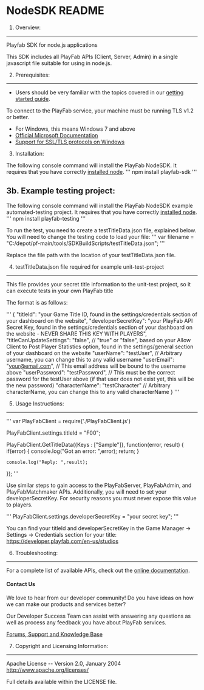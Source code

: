 NodeSDK README
========
1. Overview:
----
Playfab SDK for node.js applications

This SDK includes all PlayFab APIs (Client, Server, Admin) in a single javascript file suitable for using in node.js.

2. Prerequisites:
----
* Users should be very familiar with the topics covered in our [getting started guide](https://playfab.com/docs/getting-started-with-playfab/).

To connect to the PlayFab service, your machine must be running TLS v1.2 or better.
* For Windows, this means Windows 7 and above
* [Official Microsoft Documentation](https://msdn.microsoft.com/en-us/library/windows/desktop/aa380516%28v=vs.85%29.aspx)
* [Support for SSL/TLS protocols on Windows](http://blogs.msdn.com/b/kaushal/archive/2011/10/02/support-for-ssl-tls-protocols-on-windows.aspx)

3. Installation:

The following console command will install the PlayFab NodeSDK.  It requires that you have correctly [installed node](https://nodejs.org/en/download/).
'''
npm install playfab-sdk
'''

3b. Example testing project:
----

The following console command will install the PlayFab NodeSDK example automated-testing project.  It requires that you have correctly [installed node](https://nodejs.org/en/download/).
'''
npm install playfab-testing
'''

To run the test, you need to create a testTitleData.json file, explained below.  You will need to change the testing code to load your file:
'''
var filename = "C:/depot/pf-main/tools/SDKBuildScripts/testTitleData.json";
'''

Replace the file path with the location of your testTitleData.json file.

4. testTitleData.json file required for example unit-test-project
----

This file provides your secret title information to the unit-test project, so it can execute tests in your own PlayFab title

The format is as follows:

'''
{
    "titleId": "your Game Title ID, found in the settings/credentials section of your dashboard on the website",
    "developerSecretKey": "your PlayFab API Secret Key, found in the settings/credentials section of your dashboard on the website - NEVER SHARE THIS KEY WITH PLAYERS",
    "titleCanUpdateSettings": "false",  // "true" or "false", based on your Allow Client to Post Player Statistics option, found in the settings/general section of your dashboard on the website
    "userName": "testUser", // Arbitrary username, you can change this to any valid username
    "userEmail": "your@email.com", // This email address will be bound to the username above
    "userPassword": "testPassword", // This must be the correct password for the testUser above (if that user does not exist yet, this will be the new password)
    "characterName": "testCharacter" // Arbitrary characterName, you can change this to any valid characterName
}
'''

5. Usage Instructions:
----
'''
var PlayFabClient = require('./PlayFabClient.js')

PlayFabClient.settings.titleId = "F00";

PlayFabClient.GetTitleData({Keys : ["Sample"]}, function(error, result)
{
	if(error)
	{
		console.log("Got an error: ",error);
		return;
	}

	console.log("Reply: ",result);
});
'''

Use similar steps to gain access to the PlayFabServer, PlayFabAdmin, and PlayFabMatchmaker APIs.  Additionally, you will need to set your developerSecretKey.  For security reasons you must never expose this value to players.

'''
PlayFabClient.settings.developerSecretKey = "your secret key";
'''

You can find your titleId and developerSecretKey in the Game Manager -> Settings -> Credentials section for your title: https://developer.playfab.com/en-us/studios

6. Troubleshooting:
----
For a complete list of available APIs, check out the [online documentation](http://api.playfab.com/Documentation/).

#### Contact Us
We love to hear from our developer community!
Do you have ideas on how we can make our products and services better?

Our Developer Success Team can assist with answering any questions as well as process any feedback you have about PlayFab services.

[Forums, Support and Knowledge Base](https://community.playfab.com/hc/en-us)


7. Copyright and Licensing Information:
----
  Apache License --
  Version 2.0, January 2004
  http://www.apache.org/licenses/

  Full details available within the LICENSE file.

